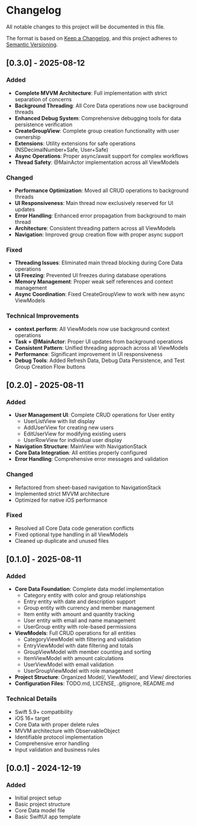 # Changelog

All notable changes to this project will be documented in this file.

The format is based on [Keep a Changelog](https://keepachangelog.com/en/1.0.0/),
and this project adheres to [Semantic Versioning](https://semver.org/spec/v2.0.0.html).

## [0.3.0] - 2025-08-12

### Added
- **Complete MVVM Architecture**: Full implementation with strict separation of concerns
- **Background Threading**: All Core Data operations now use background threads
- **Enhanced Debug System**: Comprehensive debugging tools for data persistence verification
- **CreateGroupView**: Complete group creation functionality with user ownership
- **Extensions**: Utility extensions for safe operations (NSDecimalNumber+Safe, User+Safe)
- **Async Operations**: Proper async/await support for complex workflows
- **Thread Safety**: @MainActor implementation across all ViewModels

### Changed
- **Performance Optimization**: Moved all CRUD operations to background threads
- **UI Responsiveness**: Main thread now exclusively reserved for UI updates
- **Error Handling**: Enhanced error propagation from background to main thread
- **Architecture**: Consistent threading pattern across all ViewModels
- **Navigation**: Improved group creation flow with proper async support

### Fixed
- **Threading Issues**: Eliminated main thread blocking during Core Data operations
- **UI Freezing**: Prevented UI freezes during database operations
- **Memory Management**: Proper weak self references and context management
- **Async Coordination**: Fixed CreateGroupView to work with new async ViewModels

### Technical Improvements
- **context.perform**: All ViewModels now use background context operations
- **Task + @MainActor**: Proper UI updates from background operations
- **Consistent Pattern**: Unified threading approach across all ViewModels
- **Performance**: Significant improvement in UI responsiveness
- **Debug Tools**: Added Refresh Data, Debug Data Persistence, and Test Group Creation Flow buttons

## [0.2.0] - 2025-08-11

### Added
- **User Management UI**: Complete CRUD operations for User entity
  - UserListView with list display
  - AddUserView for creating new users
  - EditUserView for modifying existing users
  - UserRowView for individual user display
- **Navigation Structure**: MainView with NavigationStack
- **Core Data Integration**: All entities properly configured
- **Error Handling**: Comprehensive error messages and validation

### Changed
- Refactored from sheet-based navigation to NavigationStack
- Implemented strict MVVM architecture
- Optimized for native iOS performance

### Fixed
- Resolved all Core Data code generation conflicts
- Fixed optional type handling in all ViewModels
- Cleaned up duplicate and unused files

## [0.1.0] - 2025-08-11

### Added
- **Core Data Foundation**: Complete data model implementation
  - Category entity with color and group relationships
  - Entry entity with date and description support
  - Group entity with currency and member management
  - Item entity with amount and quantity tracking
  - User entity with email and name management
  - UserGroup entity with role-based permissions
- **ViewModels**: Full CRUD operations for all entities
  - CategoryViewModel with filtering and validation
  - EntryViewModel with date filtering and totals
  - GroupViewModel with member counting and sorting
  - ItemViewModel with amount calculations
  - UserViewModel with email validation
  - UserGroupViewModel with role management
- **Project Structure**: Organized Model/, ViewModel/, and View/ directories
- **Configuration Files**: TODO.md, LICENSE, .gitignore, README.md

### Technical Details
- Swift 5.9+ compatibility
- iOS 16+ target
- Core Data with proper delete rules
- MVVM architecture with ObservableObject
- Identifiable protocol implementation
- Comprehensive error handling
- Input validation and business rules

## [0.0.1] - 2024-12-19

### Added
- Initial project setup
- Basic project structure
- Core Data model file
- Basic SwiftUI app template
